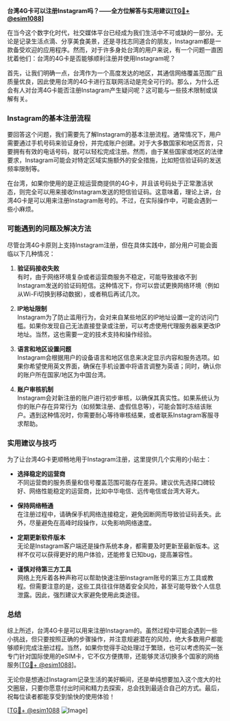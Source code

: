 **台湾4G卡可以注册Instagram吗？——全方位解答与实用建议[[TG💪+ @esim1088](https://t.me/s/esim1088)]**

在当今这个数字化时代，社交媒体平台已经成为我们生活中不可或缺的一部分。无论是记录生活点滴、分享美食美景，还是寻找志同道合的朋友，Instagram都是一款备受欢迎的应用程序。然而，对于许多身处台湾的用户来说，有一个问题一直困扰着他们：台湾的4G卡是否能够顺利注册并使用Instagram呢？

首先，让我们明确一点，台湾作为一个高度发达的地区，其通信网络覆盖范围广且质量优良，因此使用台湾的4G卡进行互联网活动是完全可行的。那么，为什么还会有人对台湾4G卡能否注册Instagram产生疑问呢？这可能与一些技术限制或误解有关。

### Instagram的基本注册流程

要回答这个问题，我们需要先了解Instagram的基本注册流程。通常情况下，用户需要通过手机号码来验证身份，并完成账户创建。对于大多数国家和地区而言，只要拥有有效的电话号码，就可以轻松完成注册。然而，由于某些国家或地区的法律要求，Instagram可能会对特定区域实施额外的安全措施，比如短信验证码的发送频率限制等。

在台湾，如果你使用的是正规运营商提供的4G卡，并且该号码处于正常激活状态，则完全可以用来接收Instagram发送的短信验证码。这意味着，理论上讲，台湾4G卡是可以用来注册Instagram账号的。不过，在实际操作中，可能会遇到一些小麻烦。

### 可能遇到的问题及解决方法

尽管台湾4G卡原则上支持Instagram注册，但在具体实践中，部分用户可能会面临以下几种情况：

1. **验证码接收失败**  
   有时，由于网络环境复杂或者运营商服务不稳定，可能导致接收不到Instagram发送的验证码短信。这种情况下，你可以尝试更换网络环境（例如从Wi-Fi切换到移动数据），或者稍后再试几次。

2. **IP地址限制**  
   Instagram为了防止滥用行为，会对来自某些地区的IP地址设置一定的访问门槛。如果你发现自己无法直接登录或注册，可以考虑使用代理服务器来更改IP地址。当然，这也需要一定的技术支持和操作经验。

3. **语言和地区设置问题**  
   Instagram会根据用户的设备语言和地区信息来决定显示内容和服务选项。如果你希望使用英文界面，确保在手机设置中将语言调整为英语；同时，确认你的账户所在国家/地区为中国台湾。

4. **账户审核机制**  
   Instagram会对新注册的账户进行初步审核，以确保其真实性。如果系统认为你的账户存在异常行为（如频繁注册、虚假信息等），可能会暂时冻结该账户。遇到这种情况时，你需要耐心等待审核结果，或者联系Instagram客服寻求帮助。

### 实用建议与技巧

为了让台湾4G卡更顺畅地用于Instagram注册，这里提供几个实用的小贴士：

- **选择稳定的运营商**  
  不同运营商的服务质量和信号覆盖范围可能存在差异。建议优先选择口碑较好、网络性能稳定的运营商，比如中华电信、远传电信或台湾大哥大。

- **保持网络畅通**  
  在注册过程中，请确保手机网络连接稳定，避免因断网而导致验证码丢失。此外，尽量避免在高峰时段操作，以免影响网络速度。

- **定期更新软件版本**  
  无论是Instagram客户端还是操作系统本身，都需要及时更新至最新版本。这样不仅可以获得更好的用户体验，还能修复已知bug，提高兼容性。

- **谨慎对待第三方工具**  
  网络上充斥着各种声称可以帮助快速注册Instagram账号的第三方工具或教程。但需要注意的是，这些工具往往伴随着安全风险，甚至可能导致个人信息泄露。因此，强烈建议大家避免使用此类途径。

### 总结

综上所述，台湾4G卡是可以用来注册Instagram的。虽然过程中可能会遇到一些小挑战，但只要按照正确的步骤操作，并注意规避潜在的风险，绝大多数用户都能够顺利完成注册过程。当然，如果你觉得手动处理过于繁琐，也可以考虑购买一张专门针对国际使用的eSIM卡，它不仅方便携带，还能够灵活切换多个国家的网络服务[[TG💪+ @esim1088](https://t.me/s/esim1088)]。

无论你是想通过Instagram记录生活的美好瞬间，还是单纯想要加入这个庞大的社交圈层，只要你愿意付出时间和精力去探索，总会找到最适合自己的方式。最后，祝每位读者都能享受到愉快的使用体验！

[[TG💪+ @esim1088](https://t.me/s/esim1088) ![Image](https://i.postimg.cc/4NQfJmqS/Snipaste-2025-05-13-00-14-12.png)]